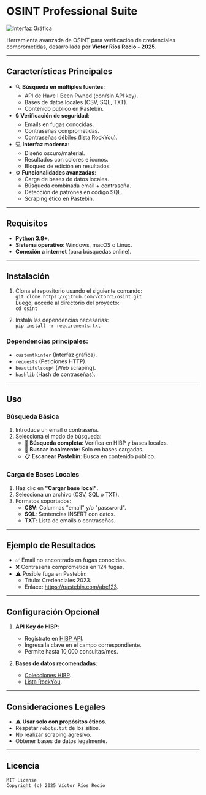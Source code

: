 # OSINT Professional Suite

![Interfaz Gráfica](screenshot.png)

Herramienta avanzada de OSINT para verificación de credenciales comprometidas, desarrollada por **Víctor Ríos Recio - 2025**.

---

## Características Principales

- 🔍 **Búsqueda en múltiples fuentes**:
  - API de Have I Been Pwned (con/sin API key).
  - Bases de datos locales (CSV, SQL, TXT).
  - Contenido público en Pastebin.
- 🔒 **Verificación de seguridad**:
  - Emails en fugas conocidas.
  - Contraseñas comprometidas.
  - Contraseñas débiles (lista RockYou).
- 💻 **Interfaz moderna**:
  - Diseño oscuro/material.
  - Resultados con colores e iconos.
  - Bloqueo de edición en resultados.
- ⚙️ **Funcionalidades avanzadas**:
  - Carga de bases de datos locales.
  - Búsqueda combinada email + contraseña.
  - Detección de patrones en código SQL.
  - Scraping ético en Pastebin.

---

## Requisitos

- **Python 3.8+**.
- **Sistema operativo**: Windows, macOS o Linux.
- **Conexión a internet** (para búsquedas online).

---

## Instalación

1. Clona el repositorio usando el siguiente comando:  
   `git clone https://github.com/vctorr1/osint.git`  
   Luego, accede al directorio del proyecto:  
   `cd osint`

2. Instala las dependencias necesarias:  
   `pip install -r requirements.txt`

### Dependencias principales:
- `customtkinter` (Interfaz gráfica).
- `requests` (Peticiones HTTP).
- `beautifulsoup4` (Web scraping).
- `hashlib` (Hash de contraseñas).

---

## Uso

### Búsqueda Básica
1. Introduce un email o contraseña.
2. Selecciona el modo de búsqueda:
   - 🔎 **Búsqueda completa**: Verifica en HIBP y bases locales.
   - 💾 **Buscar localmente**: Solo en bases cargadas.
   - 📋 **Escanear Pastebin**: Busca en contenido público.

### Carga de Bases Locales
1. Haz clic en **"Cargar base local"**.
2. Selecciona un archivo (CSV, SQL o TXT).
3. Formatos soportados:
   - **CSV**: Columnas "email" y/o "password".
   - **SQL**: Sentencias INSERT con datos.
   - **TXT**: Lista de emails o contraseñas.

---

## Ejemplo de Resultados

- ✅ Email no encontrado en fugas conocidas.
- ❌ Contraseña comprometida en 124 fugas.
- ⚠️ Posible fuga en Pastebin:
  - Título: Credenciales 2023.
  - Enlace: https://pastebin.com/abc123.

---

## Configuración Opcional

1. **API Key de HIBP**:
   - Regístrate en [HIBP API](https://haveibeenpwned.com/API/Key).
   - Ingresa la clave en el campo correspondiente.
   - Permite hasta 10,000 consultas/mes.

2. **Bases de datos recomendadas**:
   - [Colecciones HIBP](https://haveibeenpwned.com/Passwords).
   - [Lista RockYou](https://github.com/brannondorsey/naive-hashcat).

---

## Consideraciones Legales

- ⚠️ **Usar solo con propósitos éticos**.
- Respetar `robots.txt` de los sitios.
- No realizar scraping agresivo.
- Obtener bases de datos legalmente.

---

## Licencia

```plaintext
MIT License
Copyright (c) 2025 Víctor Ríos Recio
